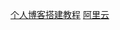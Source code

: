 [个人博客搭建教程](https://www.bilibili.com/video/BV1Vg411w7os/?p=2&vd_source=78fa17479f597c296aa51d79208fba19)
[阿里云](https://help.aliyun.com/product/25365.html)
